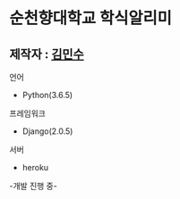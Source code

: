 순천향대학교 학식알리미
========================
제작자 : [김민수](https://github.com/alstn2468)
-----------------

언어
- Python(3.6.5)


프레임워크
- Django(2.0.5)


서버
- heroku

-개발 진행 중-
